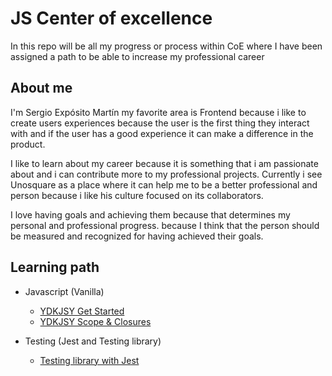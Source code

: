 # JS Center of excellence

In this repo will be all my progress or process within CoE where I have been assigned a path to be able to increase my professional career

## About me 

I'm Sergio Expósito Martín my favorite area is Frontend because i like to create users experiences  because the user is the first thing they interact with and if the user has a good experience it can make a difference in the product.

I like to learn about my career because it is something that i am passionate about and i can contribute more to my professional projects. Currently i see Unosquare as a place where it can help me to be a better professional and person because i like his culture focused on its collaborators.

I love having goals and achieving them because that determines my personal and professional progress. because I think that the person should be measured and recognized for having achieved their goals.

## Learning path

* Javascript (Vanilla)
    * [YDKJSY Get Started](javascript/YDKJSY_Get_Started.md) 
    * [YDKJSY Scope & Closures](javascript/YDKJSY_Scope_Closures.md)

* Testing (Jest and Testing library)
    * [Testing library with Jest](test/Testing_library_with_Jest.md)
